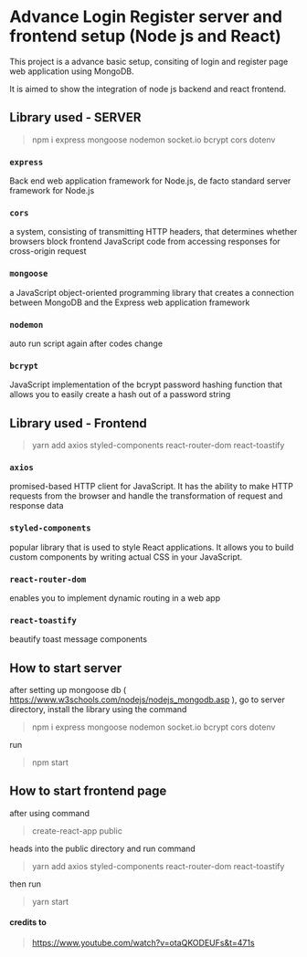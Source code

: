 # Advance Login Register server and frontend setup (Node js and React)

This project is a advance basic setup, consiting of login and register page web application using MongoDB. 

It is aimed to show the integration of node js backend and react frontend.


## Library used - SERVER
> npm i express mongoose nodemon socket.io bcrypt cors dotenv
### `express`
Back end web application framework for Node.js, de facto standard server framework for Node.js

### `cors`
a system, consisting of transmitting HTTP headers, that determines whether browsers block frontend JavaScript code from accessing responses for cross-origin request

### `mongoose`
a JavaScript object-oriented programming library that creates a connection between MongoDB and the Express web application framework

### `nodemon`
auto run script again after codes change

### `bcrypt`
JavaScript implementation of the bcrypt password hashing function that allows you to easily create a hash out of a password string


## Library used - Frontend
> yarn add axios styled-components react-router-dom react-toastify

### `axios`
promised-based HTTP client for JavaScript. It has the ability to make HTTP requests from the browser and handle the transformation of request and response data

### `styled-components`
popular library that is used to style React applications. It allows you to build custom components by writing actual CSS in your JavaScript.

### `react-router-dom`
enables you to implement dynamic routing in a web app

### `react-toastify`
beautify toast message components


## How to start server
after setting up mongoose db ( https://www.w3schools.com/nodejs/nodejs_mongodb.asp ), go to server directory, install the library using the command 
> npm i express mongoose nodemon socket.io bcrypt cors dotenv

run
> npm start

## How to start frontend page
after using command
> create-react-app public

heads into the public directory and run command
> yarn add axios styled-components react-router-dom react-toastify

then run
> yarn start


#### credits to
> https://www.youtube.com/watch?v=otaQKODEUFs&t=471s